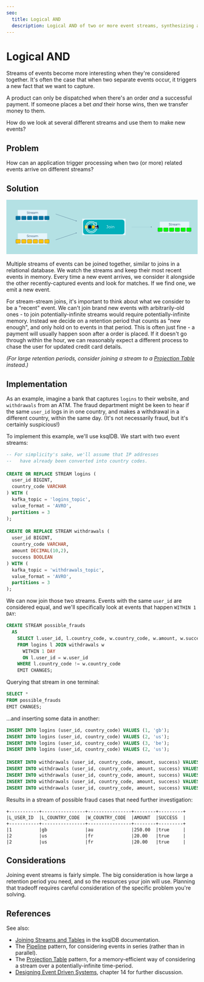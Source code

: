 ```yaml
---
seo:
  title: Logical AND
  description: Logical AND of two or more event streams, synthesizing a new event using stream joins.
---
```


# Logical AND

Streams of events become more interesting when they're considered
together. It's often the case that when two separate events occur, it
triggers a new fact that we want to capture.

A product can only be dispatched when there's an order *and* a
successful payment. If someone places a bet *and* their horse wins,
then we transfer money to them.

How do we look at several different streams and use them to make new
events?

## Problem

How can an application trigger processing when two (or more) related
events arrive on different streams?

## Solution
![logical AND](../img/logical-and.svg)

Multiple streams of events can be joined together, similar to
joins in a relational database. We watch the streams and
keep their most recent events in memory. Every time a new event
arrives, we consider it alongside the other recently-captured events
and look for matches. If we find one, we emit a new event.

For stream-stream joins, it's important to think about what we
consider to be a "recent" event. We can't join brand new events with
arbitrarily-old ones - to join potentially-infinite streams would
require potentially-infinite memory. Instead we decide on a retention
period that counts as "new enough", and only hold on to events in that
period. This is often just fine - a payment will usually happen soon
after a order is placed. If it doesn't go through within the hour, we
can reasonably expect a different process to chase the user for
updated credit card details.

_(For large retention periods, consider joining a stream to a [Projection Table](../table/projection-table.md) instead.)_


## Implementation

As an example, imagine a bank that captures `logins` to their
website, and `withdrawals` from an ATM. The fraud department
might be keen to hear if the same `user_id` logs in in one country,
and makes a withdrawal in a different country, within the same
day. (It's not necessarily fraud, but it's certainly suspicious!)

To implement this example, we'll use ksqlDB. We start with two event streams:

```sql
-- For simplicity's sake, we'll assume that IP addresses 
--   have already been converted into country codes.

CREATE OR REPLACE STREAM logins (
  user_id BIGINT,
  country_code VARCHAR
) WITH (
  kafka_topic = 'logins_topic',
  value_format = 'AVRO',
  partitions = 3
);

CREATE OR REPLACE STREAM withdrawals (
  user_id BIGINT,
  country_code VARCHAR,
  amount DECIMAL(10,2),
  success BOOLEAN
) WITH (
  kafka_topic = 'withdrawals_topic',
  value_format = 'AVRO',
  partitions = 3
);
```

We can now join those two streams. Events with the same `user_id` are
considered equal, and we'll specifically look at events that happen
`WITHIN 1 DAY`:

```sql
CREATE STREAM possible_frauds
  AS
    SELECT l.user_id, l.country_code, w.country_code, w.amount, w.success
    FROM logins l JOIN withdrawals w
      WITHIN 1 DAY
      ON l.user_id = w.user_id
    WHERE l.country_code != w.country_code
    EMIT CHANGES;
```

Querying that stream in one terminal:

```sql
SELECT *
FROM possible_frauds
EMIT CHANGES;
```

...and inserting some data in another:

```sql
INSERT INTO logins (user_id, country_code) VALUES (1, 'gb');
INSERT INTO logins (user_id, country_code) VALUES (2, 'us');
INSERT INTO logins (user_id, country_code) VALUES (3, 'be');
INSERT INTO logins (user_id, country_code) VALUES (2, 'us');

INSERT INTO withdrawals (user_id, country_code, amount, success) VALUES (1, 'gb', 10.00, true);
INSERT INTO withdrawals (user_id, country_code, amount, success) VALUES (1, 'au', 250.00, true);
INSERT INTO withdrawals (user_id, country_code, amount, success) VALUES (2, 'us', 50.00, true);
INSERT INTO withdrawals (user_id, country_code, amount, success) VALUES (3, 'be', 20.00, true);
INSERT INTO withdrawals (user_id, country_code, amount, success) VALUES (2, 'fr', 20.00, true);
```

Results in a stream of possible fraud cases that need further investigation:

```
+-----------+----------------+----------------+--------+---------+
|L_USER_ID  |L_COUNTRY_CODE  |W_COUNTRY_CODE  |AMOUNT  |SUCCESS  |
+-----------+----------------+----------------+--------+---------+
|1          |gb              |au              |250.00  |true     |
|2          |us              |fr              |20.00   |true     |
|2          |us              |fr              |20.00   |true     |
```

## Considerations

Joining event streams is fairly simple. The big consideration is how
large a retention period you need, and so the resources your join will
use. Planning that tradeoff requires careful consideration of the
specific problem you're solving.

## References

See also: 

* [Joining Streams and Tables](https://docs.ksqldb.io/en/latest/developer-guide/joins/join-streams-and-tables/) in the ksqlDB documentation.
* The [Pipeline](../compositional-patterns/pipeline.md) pattern, for considering events in series (rather than in parallel).
* The [Projection Table](../table/projection-table.md) pattern, for a memory-efficient way of considering a stream over a potentially-infinite time-period.
* [Designing Event Driven Systems](https://www.confluent.io/designing-event-driven-systems/), chapter 14 for further discussion.
